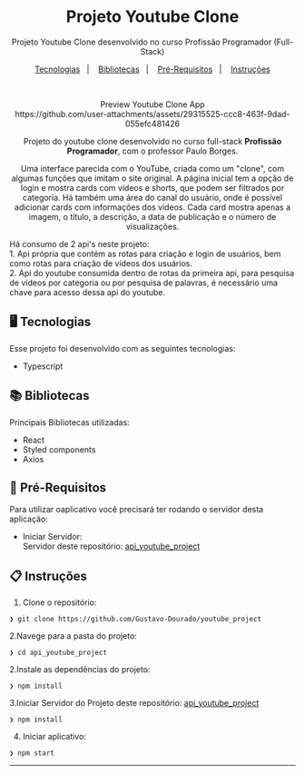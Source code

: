 <h1 align="center"> Projeto Youtube Clone </h1>

<p align="center">
Projeto Youtube Clone desenvolvido no curso Profissão Programador (Full-Stack)
</p>

<p align="center">
  <a href="#desktop_computer-tecnologias">Tecnologias</a>&nbsp;&nbsp;&nbsp;|&nbsp;&nbsp;&nbsp;
  <a href="#books-bibliotecas">Bibliotecas</a>&nbsp;&nbsp;&nbsp;|&nbsp;&nbsp;&nbsp;
  <a href="#wrench-pré-Requisitos">Pré-Requisitos</a>&nbsp;&nbsp;&nbsp;|&nbsp;&nbsp;&nbsp;
  <a href="#clipboard-instruções">Instruções</a>
</p>

<br>

<p align="center">
Preview Youtube Clone App </br>
https://github.com/user-attachments/assets/29315525-ccc8-463f-9dad-055efc481426
</p>

<p align="center">
  Projeto do youtube clone desenvolvido no curso full-stack <b>Profissão Programador</b>, com o professor Paulo Borges.
</p>

<p align="center">
  Uma interface parecida com o YouTube, criada como um "clone", com algumas funções que imitam o site original. A página inicial tem a opção de login e mostra cards com vídeos e shorts, que podem ser filtrados por categoria. Há também uma área do canal do usuário, onde é possível adicionar cards com informações dos vídeos. Cada card mostra apenas a imagem, o título, a descrição, a data de publicação e o número de visualizações. 
</p>

<p>
  Há consumo de 2 api's neste projeto:   </br>  
    1. Api própria que contém as rotas para criação e login de usuários, bem como rotas para criação de vídeos dos usuários.   </br>
    2. Api do youtube consumida dentro de rotas da primeira api, para pesquisa de vídeos por categoria ou por pesquisa de palavras, é necessário uma chave para acesso dessa api do youtube.
</p>

## :desktop_computer: Tecnologias 

Esse projeto foi desenvolvido com as seguintes tecnologias:
- Typescript

## :books: Bibliotecas
Principais Bibliotecas utilizadas:
- React
- Styled components
- Axios

## :wrench: Pré-Requisitos
Para utilizar oaplicativo você precisará ter rodando o servidor desta aplicação:
- Iniciar Servidor: </br>
Servidor deste repositório: [api_youtube_project](https://github.com/Gustavo-Dourado/api_youtube_project)

## :clipboard: Instruções
1. Clone o repositório:

```
❯ git clone https://github.com/Gustavo-Dourado/youtube_project
```

2.Navege para a pasta do projeto:

```
❯ cd api_youtube_project
```

2.Instale as dependências do projeto:

```
❯ npm install
```

3.Iniciar Servidor do Projeto deste repositório: [api_youtube_project](https://github.com/Gustavo-Dourado/api_youtube_project)

```
❯ npm install
```

4. Iniciar aplicativo:

```
❯ npm start
```
---
